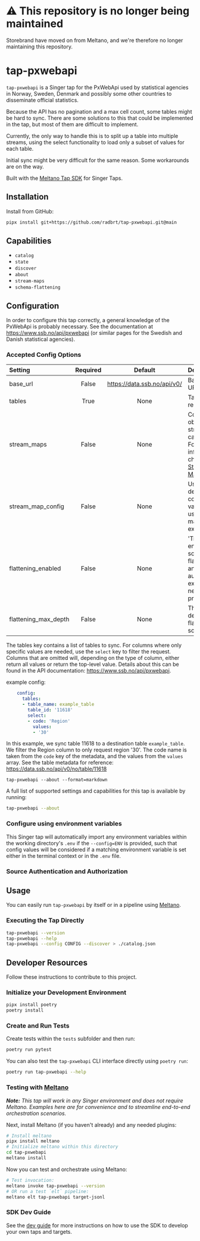 # ⚠️ This repository is no longer being maintained
Storebrand have moved on from Meltano, and we're therefore no longer maintaining this repository. 

# tap-pxwebapi

`tap-pxwebapi` is a Singer tap for the PxWebApi used by statistical agencies in Norway, Sweden, Denmark and possibly some other countries to disseminate official statistics.

Because the API has no pagination and a max cell count, some tables might be hard to sync. There are some solutions to this that could be implemented in the tap, but most of them are difficult to implement.

Currently, the only way to handle this is to split up a table into multiple streams, using the select functionality to load only a subset of values for each table.

Initial sync might be very difficult for the same reason. Some workarounds are on the way.


Built with the [Meltano Tap SDK](https://sdk.meltano.com) for Singer Taps.

## Installation

Install from GitHub:

```bash
pipx install git+https://github.com/radbrt/tap-pxwebapi.git@main
```

## Capabilities

* `catalog`
* `state`
* `discover`
* `about`
* `stream-maps`
* `schema-flattening`


## Configuration

In order to configure this tap correctly, a general knowledge of the PxWebApi is probably necessary. See the documentation at https://www.ssb.no/api/pxwebapi (or similar pages for the Swedish and Danish statistical agencies).

### Accepted Config Options

| Setting             | Required | Default | Description |
|:--------------------|:--------:|:-------:|:------------|
| base_url            | False    | https://data.ssb.no/api/v0/ | Base API URL |
| tables              | True     | None    | Tables to read |
| stream_maps         | False    | None    | Config object for stream maps capability. For more information check out [Stream Maps](https://sdk.meltano.com/en/latest/stream_maps.html). |
| stream_map_config   | False    | None    | User-defined config values to be used within map expressions. |
| flattening_enabled  | False    | None    | 'True' to enable schema flattening and automatically expand nested properties. |
| flattening_max_depth| False    | None    | The max depth to flatten schemas. |



The tables key contains a list of tables to sync. For columns where only specific values are needed, use the `select` key to filter the request. Columns that are omitted will, depending on the type of column, either return all values or return the top-level value. Details about this can be found in the API documentation: https://www.ssb.no/api/pxwebapi.

example config:

```yaml
    config:
      tables:
      - table_name: example_table
        table_id: '11618'
        select:
        - code: 'Region'
          values:
          - '30'
```

In this example, we sync table 11618 to a destination table `example_table`. We filter the Region column to only request region '30'. The code name is taken from the `code` key of the metadata, and the values from the `values` array. See the table metadata for reference: https://data.ssb.no/api/v0/no/table/11618

```
tap-pxwebapi --about --format=markdown
```

A full list of supported settings and capabilities for this
tap is available by running:

```bash
tap-pxwebapi --about
```

### Configure using environment variables

This Singer tap will automatically import any environment variables within the working directory's
`.env` if the `--config=ENV` is provided, such that config values will be considered if a matching
environment variable is set either in the terminal context or in the `.env` file.

### Source Authentication and Authorization

<!--
Developer TODO: If your tap requires special access on the source system, or any special authentication requirements, provide those here.
-->

## Usage

You can easily run `tap-pxwebapi` by itself or in a pipeline using [Meltano](https://meltano.com/).

### Executing the Tap Directly

```bash
tap-pxwebapi --version
tap-pxwebapi --help
tap-pxwebapi --config CONFIG --discover > ./catalog.json
```

## Developer Resources

Follow these instructions to contribute to this project.

### Initialize your Development Environment

```bash
pipx install poetry
poetry install
```

### Create and Run Tests

Create tests within the `tests` subfolder and
  then run:

```bash
poetry run pytest
```

You can also test the `tap-pxwebapi` CLI interface directly using `poetry run`:

```bash
poetry run tap-pxwebapi --help
```

### Testing with [Meltano](https://www.meltano.com)

_**Note:** This tap will work in any Singer environment and does not require Meltano.
Examples here are for convenience and to streamline end-to-end orchestration scenarios._

<!--
Developer TODO:
Your project comes with a custom `meltano.yml` project file already created. Open the `meltano.yml` and follow any "TODO" items listed in
the file.
-->

Next, install Meltano (if you haven't already) and any needed plugins:

```bash
# Install meltano
pipx install meltano
# Initialize meltano within this directory
cd tap-pxwebapi
meltano install
```

Now you can test and orchestrate using Meltano:

```bash
# Test invocation:
meltano invoke tap-pxwebapi --version
# OR run a test `elt` pipeline:
meltano elt tap-pxwebapi target-jsonl
```

### SDK Dev Guide

See the [dev guide](https://sdk.meltano.com/en/latest/dev_guide.html) for more instructions on how to use the SDK to
develop your own taps and targets.
